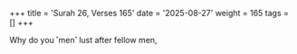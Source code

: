 +++
title = 'Surah 26, Verses 165'
date = '2025-08-27'
weight = 165
tags = []
+++

Why do you ˹men˺ lust after fellow men,